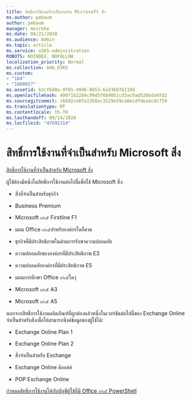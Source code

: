 ```yaml
---
title: สิทธิ์การใช้งานที่จำเป็นสำหรับ Microsoft สิ่ง
ms.author: pebaum
author: pebaum
manager: mnirkhe
ms.date: 04/21/2020
ms.audience: Admin
ms.topic: article
ms.service: o365-administration
ROBOTS: NOINDEX, NOFOLLOW
localization_priority: Normal
ms.collection: Adm_O365
ms.custom:
- "164"
- "1600027"
ms.assetid: b2cf6d0a-9f01-49d8-8653-6a3366f6119d
ms.openlocfilehash: 490f1b2284c99d5f6b90b1cd3ac9ad526bda97d2
ms.sourcegitcommit: c6692ce0fa1358ec3529e59ca0ecdfdea4cdc759
ms.translationtype: MT
ms.contentlocale: th-TH
ms.lasthandoff: 09/14/2020
ms.locfileid: "47692314"
---
```

# <a name="required-licenses-for-microsoft-todo"></a>สิทธิ์การใช้งานที่จำเป็นสำหรับ Microsoft สิ่ง

[สิทธิ์การใช้งานที่จำเป็นสำหรับ Microsoft สิ่ง](https://support.office.com/article/381e9d1b-c500-49b5-973e-890fd86528d7.aspx)
  
ผู้ใช้ต้องมีหนึ่งในสิทธิ์การใช้งานต่อไปนี้เพื่อใช้ Microsoft สิ่ง:
  
- สิ่งที่จำเป็นสำหรับธุรกิจ

- Business Premium

- Microsoft ๓๖๕ Firstline F1

- แผน Office ๓๖๕สำหรับองค์กรใดก็ตาม

- ธุรกิจที่มีประสิทธิภาพในด้านการรักษาความปลอดภัย

- ความปลอดภัยขององค์กรที่มีประสิทธิภาพ E3

- ความปลอดภัยองค์กรที่มีประสิทธิภาพ E5

- แผนการศึกษา Office ๓๖๕ใดๆ

- Microsoft ๓๖๕ A3

- Microsoft ๓๖๕ A5

นอกจากสิทธิ์การใช้งานผลิตภัณฑ์ที่ถูกต้องแล้วหนึ่งในเวอร์ชันต่อไปนี้ของ Exchange Online จำเป็นสำหรับสิ่งเพื่อให้สามารถซิงค์ข้อมูลของผู้ใช้ได้:
  
- Exchange Online Plan 1

- Exchange Online Plan 2

- สิ่งจำเป็นสำหรับ Exchange

- Exchange Online คีออสค์

- POP Exchange Online

[กำหนดสิทธิ์การใช้งานให้กับบัญชีผู้ใช้ที่มี Office ๓๖๕ PowerShell](https://docs.microsoft.com/office365/enterprise/powershell/assign-licenses-to-user-accounts-with-office-365-powershell )
  